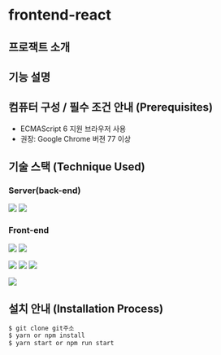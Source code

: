 # frontend-react

## 프로잭트 소개

>

## 기능 설명

## 컴퓨터 구성 / 필수 조건 안내 (Prerequisites)

- ECMAScript 6 지원 브라우저 사용
- 권장: Google Chrome 버젼 77 이상

## 기술 스택 (Technique Used)

### Server(back-end)

![](https://img.shields.io/badge/springboot-6DB33F?style=for-the-badge&logo=springboot&logoColor=white)
![](https://img.shields.io/badge/mysql-4479A1?style=for-the-badge&logo=mysql&logoColor=white)

### Front-end

![](https://img.shields.io/badge/react-61DAFB?style=for-the-badge&logo=react&logoColor=black)
![](https://img.shields.io/badge/mui-007FFF?style=for-the-badge&logo=MUI&logoColor=white)

![](https://img.shields.io/badge/typescript-3178C6?style=for-the-badge&logo=Typescript&logoColor=white)
![](https://img.shields.io/badge/eslint-4B32C3?style=for-the-badge&logo=ESLint&logoColor=white)
![](https://img.shields.io/badge/docker-2496ED?style=for-the-badge&logo=Docker&logoColor=white)

![](https://img.shields.io/badge/figma-F24E1E?style=for-the-badge&logo=Figma&logoColor=white)

## 설치 안내 (Installation Process)

```bash
$ git clone git주소
$ yarn or npm install
$ yarn start or npm run start
```
